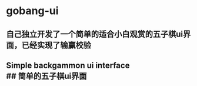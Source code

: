 # gobang-ui
## 自己独立开发了一个简单的适合小白观赏的五子棋ui界面，已经实现了输赢校验

## Simple backgammon ui interface <br> ## 简单的五子棋ui界面

